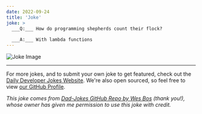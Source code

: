 ```yaml
---
date: 2022-09-24
title: 'Joke'
joke: >
  ___Q:___ How do programming shepherds count their flock?
  
  ___A:___ With lambda functions
---
```



![Joke Image](https://private.xtrp.io/projects/DailyDeveloperJokes/public_image_server/images/5e1258dc381cf.png)

---

For more jokes, and to submit your own joke to get featured, check out the [Daily Developer Jokes Website](https://dailydeveloperjokes.github.io/). We're also open sourced, so feel free to view [our GitHub Profile](https://github.com/dailydeveloperjokes).


_This joke comes from [Dad-Jokes GitHub Repo by Wes Bos](https://github.com/wesbos/dad-jokes) (thank you!), whose owner has given me permission to use this joke with credit._

<!--
Joke text:
**Q:** How do programming shepherds count their flock?

**A:** With lambda functions
 -->


